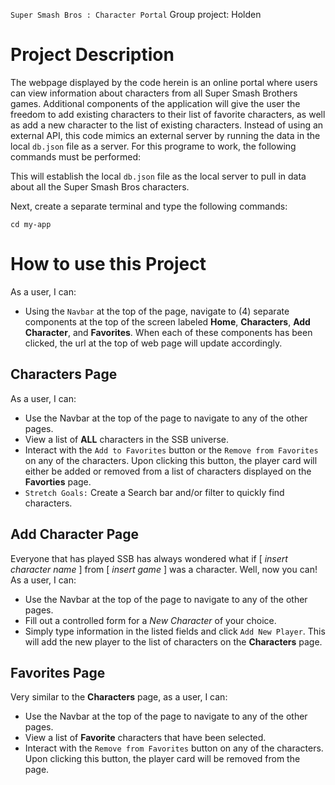 `Super Smash Bros : Character Portal`
Group project: Holden

# Project Description
The webpage displayed by the code herein is an online portal where users can view information about characters from all Super Smash Brothers games. Additional components of the application will give the user the freedom to add existing characters to their list of favorite characters, as well as add a new character to the list of existing characters. Instead of using an external API, this code mimics an external server by running the data in the local `db.json` file as a server. For this programe to work, the following commands must be performed:


This will establish the local `db.json` file as the local server to pull in data about all the Super Smash Bros characters.

Next, create a separate terminal and type the following commands:
```
cd my-app

```
# How to use this Project
As a user, I can:
* Using the `Navbar` at the top of the page, navigate to (4) separate components at the top of the screen labeled **Home**, **Characters**, **Add Character**, and **Favorites**. When each of these components has been clicked, the url at the top of web page will update accordingly.
## Characters Page
As a user, I can:
* Use the Navbar at the top of the page to navigate to any of the other pages. 
* View a list of **ALL** characters in the SSB universe. 
* Interact with the `Add to Favorites` button or the `Remove from Favorites` on any of the characters. Upon clicking this button, the player card will either be added or removed from a list of characters displayed on the **Favorties** page. 
* `Stretch Goals:` Create a Search bar and/or filter to quickly find characters.
## Add Character Page
Everyone that has played SSB has always wondered what if [ *insert character name* ] from [ *insert game* ] was a character. Well, now you can! As a user, I can:
* Use the Navbar at the top of the page to navigate to any of the other pages.
* Fill out a controlled form for a *New Character* of your choice. 
* Simply type information in the listed fields and click `Add New Player`. This will add the new player to the list of characters on the **Characters** page.
## Favorites Page
Very similar to the **Characters** page, as a user, I can:
* Use the Navbar at the top of the page to navigate to any of the other pages. 
* View a list of **Favorite** characters that have been selected. 
* Interact with the `Remove from Favorites` button on any of the characters. Upon clicking this button, the player card will be removed from the page.

